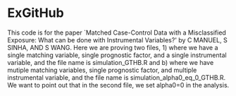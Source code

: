 # ExGitHub
This code is for the paper `Matched Case-Control Data with a Misclassified Exposure: What
can be done with Instrumental Variables?' by C MANUEL, S SINHA,  AND S WANG.
Here we are proving two files, 1) where we have a single matching variable, single prognostic factor, and a single instrumental variable, and the file name is simulation_GTHB.R and b) where we have mutiple matching variables, single prognostic factor, and multiple instrumental variable, and the file name is simulation_alpha0_eq_0_GTHB.R. We want to point out that in the second file, we set alpha0=0 in the analysis.   
